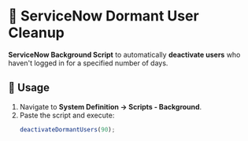 # 🧹 ServiceNow Dormant User Cleanup

**ServiceNow Background Script** to automatically **deactivate users** who haven't logged in for a specified number of days.

## 🚀 Usage
1. Navigate to **System Definition → Scripts - Background**.  
2. Paste the script and execute:
   ```javascript
   deactivateDormantUsers(90);
